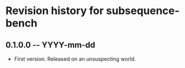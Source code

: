 # Revision history for subsequence-bench

## 0.1.0.0 -- YYYY-mm-dd

* First version. Released on an unsuspecting world.
